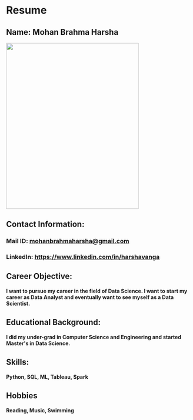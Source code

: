 # Resume

## Name: Mohan Brahma Harsha
<img src="https://github.com/harshavanga/Data690-StatsANDVisualization/blob/main/Assignment%201/IMG_8849.heic" width="360" height="450" />

## Contact Information: 
### Mail ID: mohanbrahmaharsha@gmail.com
### LinkedIn: https://www.linkedin.com/in/harshavanga
## Career Objective: 
#### I want to pursue my career in the field of Data Science. I want to start my career as Data Analyst and eventually want to see myself as a Data Scientist.
## Educational Background: 
#### I did my under-grad in Computer Science and Engineering and started Master's in Data Science.
## Skills:
#### Python, SQL, ML, Tableau, Spark
## Hobbies
#### Reading, Music, Swimming
